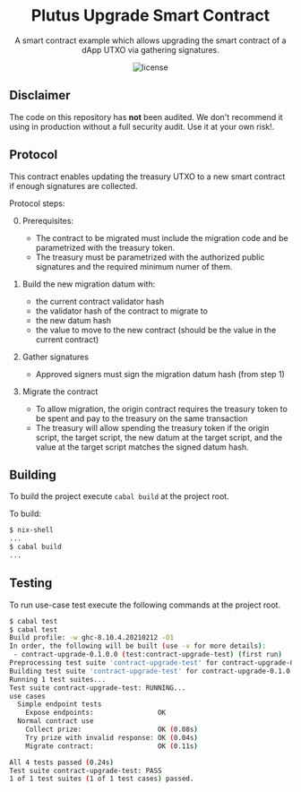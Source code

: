 <h1 align="center">
  Plutus Upgrade Smart Contract
</h1>
<p align="center">A smart contract example which allows upgrading the smart contract of a dApp UTXO via gathering signatures.</p>

<p align="center"><img src="https://img.shields.io/badge/license-mit-blue?style=for-the-badge&logo=none" alt="license" /></p>

## Disclaimer

The code on this repository has **not** been audited. We don't recommend it using in production without a full security audit. Use it at your own risk!.

## Protocol

This contract enables updating the treasury UTXO to a new smart contract if enough signatures are collected.

Protocol steps:

0. Prerequisites:
   - The contract to be migrated must include the migration code and be parametrized with the treasury token.
   - The treasury must be parametrized with the authorized public signatures and the required minimum numer of them.

1. Build the new migration datum with:

   - the current contract validator hash
   - the validator hash of the contract to migrate to
   - the new datum hash
   - the value to move to the new contract (should be the value in the current contract)

2. Gather signatures
   - Approved signers must sign the migration datum hash (from step 1)

3. Migrate the contract
   - To allow migration, the origin contract requires the treasury token to be spent and pay to the treasury on the same transaction
   - The treasury will allow spending the treasury token if the origin script, the target script, the new datum at the target script, and the value at the target script matches the signed datum hash.

## Building

To build the project execute `cabal build` at the project root.

To build:

``` bash
$ nix-shell
...
$ cabal build
...
```

## Testing

To run use-case test execute the following commands at the project root.

``` bash
$ cabal test
$ cabal test
Build profile: -w ghc-8.10.4.20210212 -O1
In order, the following will be built (use -v for more details):
 - contract-upgrade-0.1.0.0 (test:contract-upgrade-test) (first run)
Preprocessing test suite 'contract-upgrade-test' for contract-upgrade-0.1.0.0..
Building test suite 'contract-upgrade-test' for contract-upgrade-0.1.0.0..
Running 1 test suites...
Test suite contract-upgrade-test: RUNNING...
use cases
  Simple endpoint tests
    Expose endpoints:                OK
  Normal contract use
    Collect prize:                   OK (0.08s)
    Try prize with invalid response: OK (0.04s)
    Migrate contract:                OK (0.11s)

All 4 tests passed (0.24s)
Test suite contract-upgrade-test: PASS
1 of 1 test suites (1 of 1 test cases) passed.

```
